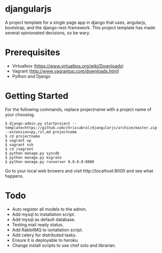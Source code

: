 djangularjs
===

A project template for a single page app in django that uses, angularjs, bootstrap, and the django-rest-framework. This project template has made several opinionated decisions, so be wary.  


Prerequisites
===
* Virtualbox (https://www.virtualbox.org/wiki/Downloads)
* Vagrant (http://www.vagrantup.com/downloads.html)
* Python and Django

Getting Started
===
For the following commands, replace projectname with a project name of your choosing. 

    $ django-admin.py startproject --template=https://github.com/chriscabral/djangularjs/archive/master.zip --extension=py,rst,md projectname
    $ cd projectname
    $ vagrant up
    $ vagrant ssh
    $ cd /vagrant
    $ python manage.py syncdb
    $ python manage.py migrate
    $ python manage.py runserver 0.0.0.0:8000
    
Go to your local web browers and visit http://localhost:8000 and see what happens. 


Todo
===
* Auto register all models to the admin.
* Add mysql to installation script.
* Add mysql as default database.
* Testing mail ready status.
* Add RabbitMQ to isntallation script.
* Add celery for distributed tasks.
* Ensure it is deployable to heroku.
* Change install scripts to use chef solo and librarian.
